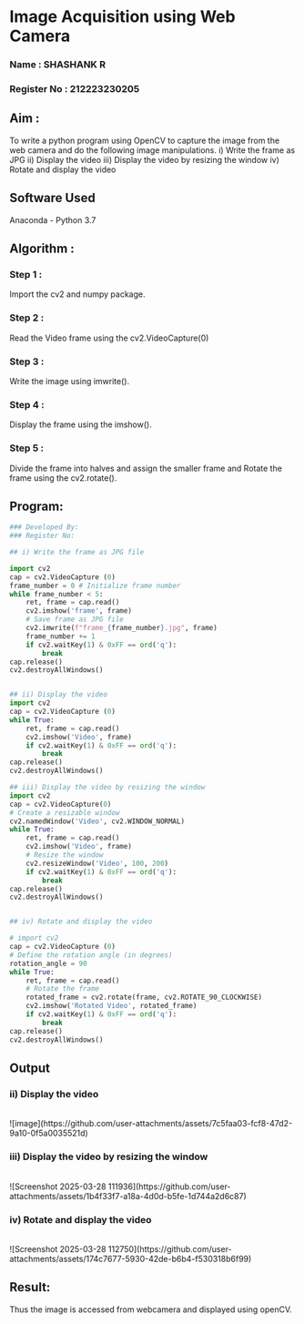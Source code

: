 # Image Acquisition using Web Camera

### Name : SHASHANK R
### Register No : 212223230205

## Aim :
 
To write a python program using OpenCV to capture the image from the web camera and do the following image manipulations.
i) Write the frame as JPG 
ii) Display the video 
iii) Display the video by resizing the window
iv) Rotate and display the video

## Software Used
Anaconda - Python 3.7
## Algorithm :
### Step 1 :

Import the cv2 and numpy package.
<br>
### Step 2 :
Read the Video frame using the cv2.VideoCapture(0)
<br>

### Step 3 :
Write the image using imwrite().
<br>

### Step 4 :
Display the frame using the imshow().
<br>

### Step 5 :
Divide the frame into halves and assign the smaller frame and Rotate the frame using the cv2.rotate().
<br>

## Program:
``` Python
### Developed By:
### Register No:

## i) Write the frame as JPG file

import cv2 
cap = cv2.VideoCapture (0) 
frame_number = 0 # Initialize frame number 
while frame_number < 5: 
    ret, frame = cap.read() 
    cv2.imshow('frame', frame) 
    # Save frame as JPG file 
    cv2.imwrite(f"frame_{frame_number}.jpg", frame) 
    frame_number += 1 
    if cv2.waitKey(1) & 0xFF == ord('q'): 
        break 
cap.release() 
cv2.destroyAllWindows()


## ii) Display the video
import cv2 
cap = cv2.VideoCapture (0) 
while True: 
    ret, frame = cap.read() 
    cv2.imshow('Video', frame) 
    if cv2.waitKey(1) & 0xFF == ord('q'): 
        break 
cap.release() 
cv2.destroyAllWindows() 

## iii) Display the video by resizing the window
import cv2 
cap = cv2.VideoCapture(0) 
# Create a resizable window 
cv2.namedWindow('Video', cv2.WINDOW_NORMAL) 
while True: 
    ret, frame = cap.read() 
    cv2.imshow('Video', frame) 
    # Resize the window 
    cv2.resizeWindow('Video', 100, 200) 
    if cv2.waitKey(1) & 0xFF == ord('q'): 
        break 
cap.release() 
cv2.destroyAllWindows()


## iv) Rotate and display the video

# import cv2 
cap = cv2.VideoCapture (0) 
# Define the rotation angle (in degrees) 
rotation_angle = 90 
while True: 
    ret, frame = cap.read() 
    # Rotate the frame 
    rotated_frame = cv2.rotate(frame, cv2.ROTATE_90_CLOCKWISE) 
    cv2.imshow('Rotated Video', rotated_frame) 
    if cv2.waitKey(1) & 0xFF == ord('q'): 
        break 
cap.release() 
cv2.destroyAllWindows()

```
## Output


### ii) Display the video
</br>
![image](https://github.com/user-attachments/assets/7c5faa03-fcf8-47d2-9a10-0f5a0035521d)

</br>


### iii) Display the video by resizing the window
</br>
![Screenshot 2025-03-28 111936](https://github.com/user-attachments/assets/1b4f33f7-a18a-4d0d-b5fe-1d744a2d6c87)
</br>


### iv) Rotate and display the video
</br>
![Screenshot 2025-03-28 112750](https://github.com/user-attachments/assets/174c7677-5930-42de-b6b4-f530318b6f99)
</br>





## Result:
Thus the image is accessed from webcamera and displayed using openCV.
